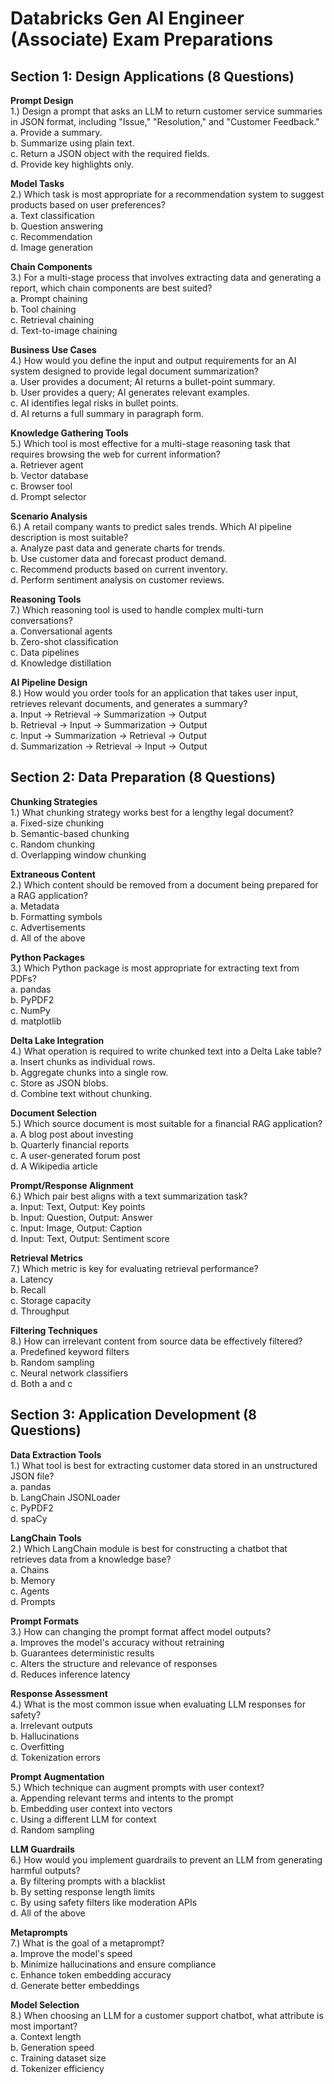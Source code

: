 # Databricks Gen AI Engineer (Associate) Exam Preparations

## **Section 1: Design Applications (8 Questions)**
**Prompt Design**\
1.) Design a prompt that asks an LLM to return customer service summaries in JSON format, including "Issue," "Resolution," and "Customer Feedback."\
a. Provide a summary.\
b. Summarize using plain text.\
c. Return a JSON object with the required fields.\
d. Provide key highlights only. 

**Model Tasks**\
2.) Which task is most appropriate for a recommendation system to suggest products based on user preferences?\
a. Text classification\
b. Question answering\
c. Recommendation\
d. Image generation

**Chain Components**\
3.) For a multi-stage process that involves extracting data and generating a report, which chain components are best suited?\
a. Prompt chaining\
b. Tool chaining\
c. Retrieval chaining\
d. Text-to-image chaining

**Business Use Cases**\
4.) How would you define the input and output requirements for an AI system designed to provide legal document summarization?\
a. User provides a document; AI returns a bullet-point summary.\
b. User provides a query; AI generates relevant examples.\
c. AI identifies legal risks in bullet points.\
d. AI returns a full summary in paragraph form.

**Knowledge Gathering Tools**\
5.) Which tool is most effective for a multi-stage reasoning task that requires browsing the web for current information?\
a. Retriever agent\
b. Vector database\
c. Browser tool\
d. Prompt selector

**Scenario Analysis**\
6.) A retail company wants to predict sales trends. Which AI pipeline description is most suitable?\
a. Analyze past data and generate charts for trends.\
b. Use customer data and forecast product demand.\
c. Recommend products based on current inventory.\
d. Perform sentiment analysis on customer reviews.

**Reasoning Tools**\
7.) Which reasoning tool is used to handle complex multi-turn conversations?\
a. Conversational agents\
b. Zero-shot classification\
c. Data pipelines\
d. Knowledge distillation

**AI Pipeline Design**\
8.) How would you order tools for an application that takes user input, retrieves relevant documents, and generates a summary?\
a. Input → Retrieval → Summarization → Output\
b. Retrieval → Input → Summarization → Output\
c. Input → Summarization → Retrieval → Output\
d. Summarization → Retrieval → Input → Output

## Section 2: Data Preparation (8 Questions)
**Chunking Strategies**\
1.) What chunking strategy works best for a lengthy legal document?\
a. Fixed-size chunking\
b. Semantic-based chunking\
c. Random chunking\
d. Overlapping window chunking

**Extraneous Content**\
2.) Which content should be removed from a document being prepared for a RAG application?\
a. Metadata\
b. Formatting symbols\
c. Advertisements\
d. All of the above

**Python Packages**\
3.) Which Python package is most appropriate for extracting text from PDFs?\
a. pandas\
b. PyPDF2\
c. NumPy\
d. matplotlib

**Delta Lake Integration**\
4.) What operation is required to write chunked text into a Delta Lake table?\
a. Insert chunks as individual rows.\
b. Aggregate chunks into a single row.\
c. Store as JSON blobs.\
d. Combine text without chunking.

**Document Selection**\
5.) Which source document is most suitable for a financial RAG application?\
a. A blog post about investing\
b. Quarterly financial reports\
c. A user-generated forum post\
d. A Wikipedia article

**Prompt/Response Alignment**\
6.) Which pair best aligns with a text summarization task?\
a. Input: Text, Output: Key points\
b. Input: Question, Output: Answer\
c. Input: Image, Output: Caption\
d. Input: Text, Output: Sentiment score

**Retrieval Metrics**\
7.) Which metric is key for evaluating retrieval performance?\
a. Latency\
b. Recall\
c. Storage capacity\
d. Throughput

**Filtering Techniques**\
8.) How can irrelevant content from source data be effectively filtered?\
a. Predefined keyword filters\
b. Random sampling\
c. Neural network classifiers\
d. Both a and c

## Section 3: Application Development (8 Questions)
**Data Extraction Tools**\
1.) What tool is best for extracting customer data stored in an unstructured JSON file?\
a. pandas\
b. LangChain JSONLoader\
c. PyPDF2\
d. spaCy

**LangChain Tools**\
2.) Which LangChain module is best for constructing a chatbot that retrieves data from a knowledge base?\
a. Chains\
b. Memory\
c. Agents\
d. Prompts

**Prompt Formats**\
3.) How can changing the prompt format affect model outputs?\
a. Improves the model's accuracy without retraining\
b. Guarantees deterministic results\
c. Alters the structure and relevance of responses\
d. Reduces inference latency

**Response Assessment**\
4.) What is the most common issue when evaluating LLM responses for safety?\
a. Irrelevant outputs\
b. Hallucinations\
c. Overfitting\
d. Tokenization errors

**Prompt Augmentation**\
5.) Which technique can augment prompts with user context?\
a. Appending relevant terms and intents to the prompt\
b. Embedding user context into vectors\
c. Using a different LLM for context\
d. Random sampling

**LLM Guardrails**\
6.) How would you implement guardrails to prevent an LLM from generating harmful outputs?\
a. By filtering prompts with a blacklist\
b. By setting response length limits\
c. By using safety filters like moderation APIs\
d. All of the above

**Metaprompts**\
7.) What is the goal of a metaprompt?\
a. Improve the model's speed\
b. Minimize hallucinations and ensure compliance\
c. Enhance token embedding accuracy\
d. Generate better embeddings

**Model Selection**\
8.) When choosing an LLM for a customer support chatbot, what attribute is most important?\
a. Context length\
b. Generation speed\
c. Training dataset size\
d. Tokenizer efficiency





